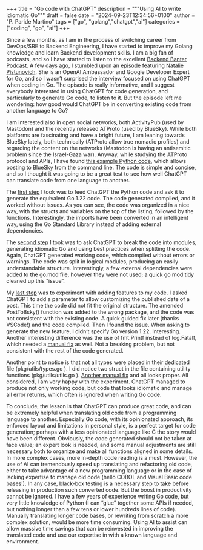 +++
title = "Go code with ChatGPT"
description = """Using AI to write idiomatic Go"""
draft = false
date = "2024-09-23T12:34:56+0100"
author = "P. Paride Martino"
tags = ["go", "golang","chatgpt","ai"]
categories = ["coding", "go", "ai"]
+++

Since a few months, as I am in the process of switching career from DevOps/SRE to Backend Engineering, I have started to improve my Golang knowledge and learn Backend development skills. I am a big fan of podcasts, and so I have started to listen to the excellent [Backend Banter Podcast](https://www.backendbanter.fm/). A few days ago, I stumbled upon an [episode](https://www.youtube.com/watch?v=Fv70ccu1Lko) featuring [Natalie Pistunovich](https://www.linkedin.com/in/nataliepistunovich/). She is an OpenAI Ambassador and Google Developer Expert for Go, and so I wasn’t surprised the interview focused on using ChatGPT when coding in Go. The episode is really informative, and I suggest everybody interested in using ChatGPT for code generation, and particularly to generate Go code, to listen to it. But the episode left me wondering: how good would ChatGPT be in converting existing code from another language to Go?

I am interested also in open social networks, both ActivityPub (used by Mastodon) and the recently released ATProto (used by BlueSky). While both platforms are fascinating and have a bright future, I am leaning towards BlueSky lately, both technically (ATProto allow true nomadic profiles) and regarding the content on the networks (Mastodon is having an antisemitic problem since the Israel-Gaza war). Anyway, while studying the ATProto protocol and APIs, I have found [this example Python code](https://docs.bsky.app/docs/advanced-guides/posts), which allows posting to BlueSky from the command line. The code is simple and concise, and so I thought it was going to be a great test to see how well ChatGPT can translate code from one language to another.

The [first step](https://github.com/paride5745/create_bsky_post/commit/b78ba6d0a026525592976578befa1729bcd6e4d1) I took was to feed ChatGPT the Python code and ask it to generate the equivalent Go 1.22 code. The code generated compiled, and it worked without issues. As you can see, the code was organized in a nice way, with the structs and variables on the top of the listing, followed by the functions. Interestingly, the imports have been converted in an intelligent way, using the Go Standard Library instead of adding external dependencies.

The [second step](https://github.com/paride5745/create_bsky_post/commit/a5f4362cbd653dd3526e5f9007baeee09d4d9b61) I took was to ask ChatGPT to break the code into modules, generating idiomatic Go and using best practices when splitting the code. Again, ChatGPT generated working code, which compiled without errors or warnings. The code was split in logical modules, producing an easily understandable structure. Interestingly, a few external dependencies were added to the go.mod file, however they were not used; a [quick](https://github.com/paride5745/create_bsky_post/commit/c7f7bffe2769962f5a59b468bdbc7fddfc17ac08) go mod tidy cleaned up this “issue”.

My [last step](https://github.com/paride5745/create_bsky_post/commit/685bb26dbab5dacbea1cf3807e127030087b5e31) was to experiment with adding features to my code. I asked ChatGPT to add a parameter to allow customizing the published date of a post. This time the code did not fit the original structure. The amended PostToBsky() function was added to the wrong package, and the code was not consistent with the existing code. A quick guided fix later (thanks VSCode!) and the code compiled. Then I found the issue. When asking to generate the new feature, I didn’t specify Go version 1.22. Interesting. Another interesting difference was the use of fmt.Printf instead of log.Fatalf, which needed a [manual fix](https://github.com/paride5745/create_bsky_post/commit/9ef11690fb388db9b7069f14b61efe2746fef61e) as well. Not a breaking problem, but not consistent with the rest of the code generated.

Another point to notice is that not all types were placed in their dedicated file (pkg/utils/types.go ). I did notice two struct in the file containing utility functions (pkg/utils/utils.go ). [Another manual fix](https://github.com/paride5745/create_bsky_post/commit/598a6a67f8576286011400ce278a619faa9b9fa9) and all looks proper. All considered, I am very happy with the experiment. ChatGPT managed to produce not only working code, but code that looks idiomatic and manage all error returns, which often is ignored when writing Go code.

To conclude, the lesson is that ChatGPT can produce great code, and can be extremely helpful when translating old code from a programming language to another. Especially Go code, with its opinionated approach, its enforced layout and limitations in personal style, is a perfect target for code generation; perhaps with a less opinionated language like C the story would have been different. Obviously, the code generated should not be taken at face value; an expert look is needed, and some manual adjustments are still necessary both to organize and make all functions aligned in some details. In more complex cases, more in-depth code reading is a must. However, the use of AI can tremendously speed up translating and refactoring old code, either to take advantage of a new programming language or in the case of lacking expertise to manage old code (hello COBOL and Visual Basic code bases!). In any case, black-box testing is a necessary step to take before releasing in production such converted code. But the boost in productivity cannot be ignored. I have a few years of experience writing Go code, but very little knowledge of Python (I can “glue” together some APIs if needed, but nothing longer than a few tens or lower hundreds lines of code). Manually translating longer code bases, or rewriting from scratch a more complex solution, would be more time consuming. Using AI to assist can allow massive time savings that can be reinvested in improving the translated code and use our expertise in with a known language and environment.
